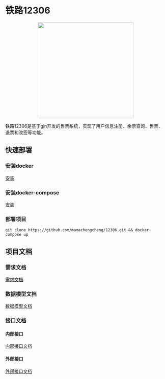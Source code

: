 # 铁路12306

<div align=center>
    <img src="https://github.com/mamachengcheng/12306/blob/main/docs/logo.png" width=300" height="300" />
</div>

铁路12306是基于gin开发的售票系统，实现了用户信息注册、余票查询、售票、退票和改签等功能。

## 快速部署
### 安装docker

[安装](https://docs.docker.com/engine/install/)

### 安装docker-compose

[安装](https://docs.docker.com/compose/install/)

### 部署项目

```shell
git clone https://github.com/mamachengcheng/12306.git && docker-compose up
```

## 项目文档

### 需求文档

[需求文档](https://github.com/mamachengcheng/12306/blob/main/docs/PRD/PRD.md)

### 数据模型文档

[数据模型文档](https://github.com/mamachengcheng/12306/blob/main/docs/model/model.md)

### 接口文档

#### 内部接口

[内部接口文档](https://github.com/mamachengcheng/12306/blob/main/docs/api/api.md)

#### 外部接口

[外部接口文档](https://belugahub.postman.co/build/workspace/Team-Workspace~7003af59-00c2-4a32-8d4d-098d1af5422a/request/13390250-aaed9fc2-ee89-4de2-b56b-93acfe09943c)